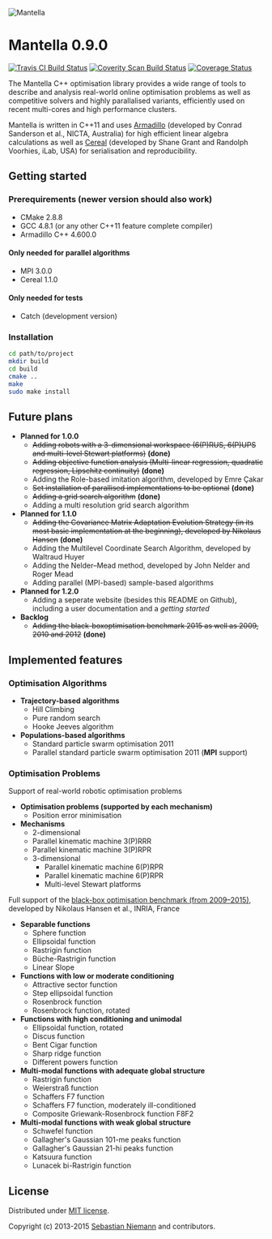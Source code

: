 ![Mantella](http://sebastianniemann.github.io/Mantella/assets/image/logo.png)

Mantella 0.9.0
====================================

[![Travis CI Build Status](https://travis-ci.org/SebastianNiemann/Mantella.png?branch=master)](https://travis-ci.org/SebastianNiemann/Mantella) [![Coverity Scan Build Status](https://scan.coverity.com/projects/3285/badge.svg)](https://scan.coverity.com/projects/3285) [![Coverage Status](https://coveralls.io/repos/SebastianNiemann/Mantella/badge.svg?branch=master)](https://coveralls.io/r/SebastianNiemann/Mantella?branch=master)


The Mantella C++ optimisation library provides a wide range of tools to describe and analysis real-world online optimisation problems as well as competitive solvers and highly parallalised variants, efficiently used on recent multi-cores and high performance clusters. 

Mantella is written in C++11 and uses [Armadillo](http://arma.sourceforge.net/) (developed by Conrad Sanderson et al., NICTA, Australia) for high efficient linear algebra calculations as well as [Cereal](http://uscilab.github.io/cereal/) (developed by Shane Grant and Randolph Voorhies, iLab, USA) for serialisation and reproducibility.

Getting started
---------------
### Prerequirements (newer version should also work)
- CMake 2.8.8
- GCC 4.8.1 (or any other C++11 feature complete compiler)
- Armadillo C++ 4.600.0

#### Only needed for parallel algorithms
- MPI 3.0.0
- Cereal 1.1.0

#### Only needed for tests
- Catch (development version)

### Installation
```bash
cd path/to/project
mkdir build
cd build
cmake ..
make
sudo make install
```

Future plans
------------
- **Planned for 1.0.0**
  - ~~Adding robots with a 3-dimensional workspace (6(P)RUS, 6(P)UPS and multi-level Stewart platforms)~~ **(done)**
  - ~~Adding objective function analysis (Multi-linear regression, quadratic regression, Lipschitz continuity)~~ **(done)**
  - Adding the Role-based imitation algorithm, developed by Emre Çakar
  - ~~Set installation of parallised implementations to be optional~~ **(done)**
  - ~~Adding a grid search algorithm~~ **(done)**
  - Adding a multi resolution grid search algorithm
- **Planned for 1.1.0**
  - ~~Adding the Covariance Matrix Adaptation Evolution Strategy (in its most basic implementation at the beginning), developed by Nikolaus Hansen~~ **(done)**
  - Adding the Multilevel Coordinate Search Algorithm, developed by Waltraud Huyer
  - Adding the Nelder–Mead method, developed by John Nelder and Roger Mead
  - Adding parallel (MPI-based) sample-based algorithms
- **Planned for 1.2.0**
  - Adding a seperate website (besides this README on Github), including a user documentation and a *getting started*
- **Backlog**
  - ~~Adding the black-boxoptimisation benchmark 2015 as well as 2009, 2010 and 2012~~ **(done)**

Implemented features
--------------------
### Optimisation Algorithms
- **Trajectory-based algorithms**
  - Hill Climbing
  - Pure random search
  - Hooke Jeeves algorithm
- **Populations-based algorithms**
  - Standard particle swarm optimisation 2011
  - Parallel standard particle swarm optimisation 2011 (**MPI** support)

### Optimisation Problems
Support of real-world robotic optimisation problems
- **Optimisation problems (supported by each mechanism)**
  - Position error minimisation
- **Mechanisms**
  -  2-dimensional 
    - Parallel kinematic machine 3(P)RRR
    - Parallel kinematic machine 3(P)RPR
  - 3-dimensional
    - Parallel kinematic machine 6(P)RPR
    - Parallel kinematic machine 6(P)RPR
    - Multi-level Stewart platforms

Full support of the [black-box optimisation benchmark (from 2009–2015)](http://coco.gforge.inria.fr), developed by Nikolaus Hansen et al., INRIA, France
- **Separable functions**
  - Sphere function
  - Ellipsoidal function
  - Rastrigin function
  - Büche-Rastrigin function
  - Linear Slope
- **Functions with low or moderate conditioning**
  - Attractive sector function
  - Step ellipsoidal function
  - Rosenbrock function
  - Rosenbrock function, rotated
- **Functions with high conditioning and unimodal**
  - Ellipsoidal function, rotated
  - Discus function
  - Bent Cigar function
  - Sharp ridge function
  - Different powers function
- **Multi-modal functions with adequate global structure**
  - Rastrigin function
  - Weierstraß function
  - Schaffers F7 function
  - Schaffers F7 function, moderately ill-conditioned
  - Composite Griewank-Rosenbrock function F8F2
- **Multi-modal functions with weak global structure**
  - Schwefel function
  - Gallagher's Gaussian 101-me peaks function
  - Gallagher's Gaussian 21-hi peaks function
  - Katsuura function
  - Lunacek bi-Rastrigin function

License
-------
Distributed under [MIT license](http://opensource.org/licenses/MIT).

Copyright (c) 2013-2015 [Sebastian Niemann](mailto:niemann@sra.uni-hannover.de) and contributors.
